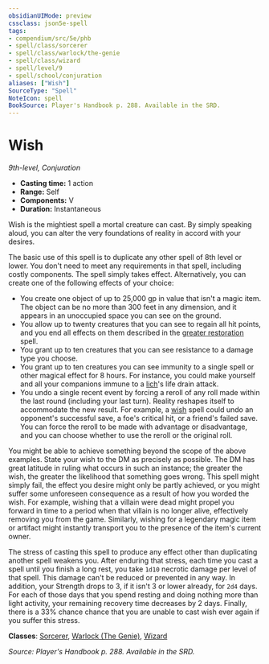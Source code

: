 ```yaml
---
obsidianUIMode: preview
cssclass: json5e-spell
tags:
- compendium/src/5e/phb
- spell/class/sorcerer
- spell/class/warlock/the-genie
- spell/class/wizard
- spell/level/9
- spell/school/conjuration
aliases: ["Wish"]
SourceType: "Spell"
NoteIcon: spell
BookSource: Player's Handbook p. 288. Available in the SRD.
---
```

# Wish
*9th-level, Conjuration*  

- **Casting time:** 1 action
- **Range:** Self
- **Components:** V
- **Duration:** Instantaneous

Wish is the mightiest spell a mortal creature can cast. By simply speaking aloud, you can alter the very foundations of reality in accord with your desires.

The basic use of this spell is to duplicate any other spell of 8th level or lower. You don't need to meet any requirements in that spell, including costly components. The spell simply takes effect. Alternatively, you can create one of the following effects of your choice:

- You create one object of up to 25,000 gp in value that isn't a magic item. The object can be no more than 300 feet in any dimension, and it appears in an unoccupied space you can see on the ground.  
- You allow up to twenty creatures that you can see to regain all hit points, and you end all effects on them described in the [greater restoration](/2-Mechanics/CLI/spells/greater-restoration.md) spell.  
- You grant up to ten creatures that you can see resistance to a damage type you choose.  
- You grant up to ten creatures you can see immunity to a single spell or other magical effect for 8 hours. For instance, you could make yourself and all your companions immune to a [lich](/2-Mechanics/CLI/bestiary/undead/lich.md)'s life drain attack.  
- You undo a single recent event by forcing a reroll of any roll made within the last round (including your last turn). Reality reshapes itself to accommodate the new result. For example, a [wish](/2-Mechanics/CLI/spells/wish.md) spell could undo an opponent's successful save, a foe's critical hit, or a friend's failed save. You can force the reroll to be made with advantage or disadvantage, and you can choose whether to use the reroll or the original roll.  

You might be able to achieve something beyond the scope of the above examples. State your wish to the DM as precisely as possible. The DM has great latitude in ruling what occurs in such an instance; the greater the wish, the greater the likelihood that something goes wrong. This spell might simply fail, the effect you desire might only be partly achieved, or you might suffer some unforeseen consequence as a result of how you worded the wish. For example, wishing that a villain were dead might propel you forward in time to a period when that villain is no longer alive, effectively removing you from the game. Similarly, wishing for a legendary magic item or artifact might instantly transport you to the presence of the item's current owner.

The stress of casting this spell to produce any effect other than duplicating another spell weakens you. After enduring that stress, each time you cast a spell until you finish a long rest, you take `1d10` necrotic damage per level of that spell. This damage can't be reduced or prevented in any way. In addition, your Strength drops to 3, if it isn't 3 or lower already, for `2d4` days. For each of those days that you spend resting and doing nothing more than light activity, your remaining recovery time decreases by 2 days. Finally, there is a 33% chance chance that you are unable to cast wish ever again if you suffer this stress.

**Classes**: [Sorcerer](/2-Mechanics/CLI/classes/sorcerer.md), [Warlock (The Genie)](/2-Mechanics/CLI/classes/warlock-the-genie-tce.md), [Wizard](/2-Mechanics/CLI/classes/wizard.md)

*Source: Player's Handbook p. 288. Available in the SRD.*